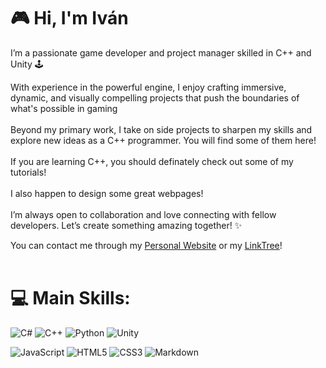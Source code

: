 # 🎮 Hi, I'm Iván
  I’m a passionate game developer and project manager skilled in C++ and Unity 🕹️  

  With experience in the powerful engine, I enjoy crafting immersive, dynamic, and visually compelling projects that push the boundaries of what's possible in gaming <br><br>Beyond my primary work, I take on side projects to sharpen my skills and explore new ideas as a C++ programmer. You will find some of them here! <br><br> If you are learning C++, you should definately check out some of my tutorials! <br><br> I also happen to design some great webpages! <br><br> I’m always open to collaboration and love connecting with fellow developers. Let’s create something amazing together! ✨

  You can contact me through my [Personal Website](https://soloist.ai/ivanjimenez) or my [LinkTree](https://linktr.ee/Struble_)! <br><br>
  


# 💻 Main Skills:
![C#](https://img.shields.io/badge/c%23-%23239120.svg?style=for-the-badge&logo=csharp&logoColor=white) ![C++](https://img.shields.io/badge/c++-%2300599C.svg?style=for-the-badge&logo=c%2B%2B&logoColor=white) ![Python](https://img.shields.io/badge/python-3670A0?style=for-the-badge&logo=python&logoColor=ffdd54) ![Unity](https://img.shields.io/badge/unity-%23000000.svg?style=for-the-badge&logo=unity&logoColor=white) 

![JavaScript](https://img.shields.io/badge/javascript-%23323330.svg?style=for-the-badge&logo=javascript&logoColor=%23F7DF1E) ![HTML5](https://img.shields.io/badge/html5-%23E34F26.svg?style=for-the-badge&logo=html5&logoColor=white) ![CSS3](https://img.shields.io/badge/css3-%231572B6.svg?style=for-the-badge&logo=css3&logoColor=white) ![Markdown](https://img.shields.io/badge/markdown-%23000000.svg?style=for-the-badge&logo=markdown&logoColor=white)

<!-- Images from GPRM ( https://gprm.itsvg.in ) -->


